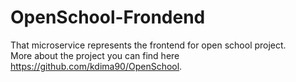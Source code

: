 # OpenSchool-Frondend
That microservice represents the frontend for open school project.\
More about the project you can find here https://github.com/kdima90/OpenSchool.